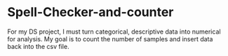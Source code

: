 # Spell-Checker-and-counter
For my DS project, I must turn categorical, descriptive data into numerical for analysis. My goal is to count the number of samples and insert data back into the csv file.

